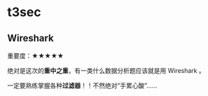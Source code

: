 # t3sec

## Wireshark
重要度：★★★★★

绝对是这次的**重中之重**，有一类什么数据分析题应该就是用 Wireshark 。

一定要熟练掌握各种**过滤器**！！不然绝对“手累心酸”……
